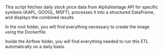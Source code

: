﻿This script fetches daily stock price data from AlphaVantage API for specific symbols (AAPL, GOOGL, MSFT), processes it into a structured DataFrame, and displays the combined results

In the root folder, you will find everything necessary to create the image using the Dockerfile.


Inside the Airflow folder, you will find everything needed to run this ETL automatically on a daily basis.
